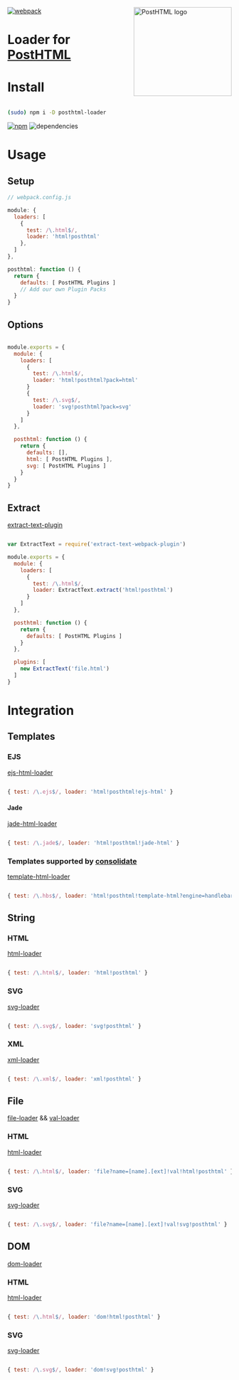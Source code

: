 [![webpack](https://webpack.github.io/assets/logo.png)](https://webpack.github.io) <img align="right" width="220" height="200" title="PostHTML logo" src="http://posthtml.github.io/posthtml/logo.svg">

# Loader for [PostHTML](https://github.com/posthtml/posthtml)
# Install

```bash

(sudo) npm i -D posthtml-loader
```

[![npm](https://badge.fury.io/js/posthtml-loader.svg)](https://badge.fury.io/js/posthtml-loader) ![dependencies](https://david-dm.org/michael-ciniawsky/posthtml-loader.svg)

# Usage
## Setup

```javascript
// webpack.config.js

module: {
  loaders: [
    {
      test: /\.html$/,
      loader: 'html!posthtml'
    },
  ]
},

posthtml: function () {
  return {
    defaults: [ PostHTML Plugins ]
    // Add our own Plugin Packs
  }
}
```

## Options

```javascript

module.exports = {
  module: {
    loaders: [
      {
        test: /\.html$/,
        loader: 'html!posthtml?pack=html'
      }
      {
        test: /\.svg$/,
        loader: 'svg!posthtml?pack=svg'
      }
    ]
  },

  posthtml: function () {
    return {
      defaults: [],
      html: [ PostHTML Plugins ],
      svg: [ PostHTML Plugins ]
    }
  }
}
```

## Extract
[extract-text-plugin](https://github.com/webpack/extract-text-webpack-plugin)

```javascript

var ExtractText = require('extract-text-webpack-plugin')

module.exports = {
  module: {
    loaders: [
      {
        test: /\.html$/,
        loader: ExtractText.extract('html!posthtml')
      }
    ]
  },

  posthtml: function () {
    return {
      defaults: [ PostHTML Plugins ]
    }
  },

  plugins: [
    new ExtractText('file.html')
  ]
}
```

# Integration
## Templates
### EJS
[ejs-html-loader](https://github.com/bline/jade-html-loader)

```javascript

{ test: /\.ejs$/, loader: 'html!posthtml!ejs-html' }
```

#### Jade
[jade-html-loader](https://github.com/bline/jade-html-loader)

```javascript

{ test: /\.jade$/, loader: 'html!posthtml!jade-html' }
```

### Templates supported by [consolidate](https://github.com/tj/consolidate.js)
[template-html-loader](https://github.com/bline/jade-html-loader)

```javascript

{ test: /\.hbs$/, loader: 'html!posthtml!template-html?engine=handlebars' }
```

## String
### HTML
[html-loader](https://github.com/webpack/html-loader)

```javascript

{ test: /\.html$/, loader: 'html!posthtml' }
```

### SVG
[svg-loader](https://github.com/dolbyzerr/svg-loader)

```javascript

{ test: /\.svg$/, loader: 'svg!posthtml' }
```

### XML
[xml-loader](https://github.com/gisikw/xml-loader)

```javascript

{ test: /\.xml$/, loader: 'xml!posthtml' }
```

## File
[file-loader](https://github.com/webpack/file-loader) && [val-loader](https://github.com/webpack/val-loader)

### HTML
[html-loader](https://github.com/webpack/html-loader)

```javascript

{ test: /\.html$/, loader: 'file?name=[name].[ext]!val!html!posthtml' }
```

### SVG
[svg-loader](https://github.com/dolbyzerr/svg-loader)

```javascript

{ test: /\.svg$/, loader: 'file?name=[name].[ext]!val!svg!posthtml' }
```

## DOM
[dom-loader](https://github.com/Wizcorp/dom-loader)

### HTML
[html-loader](https://github.com/webpack/html-loader)

```javascript

{ test: /\.html$/, loader: 'dom!html!posthtml' }
```

### SVG
[svg-loader](https://github.com/dolbyzerr/svg-loader)

```javascript

{ test: /\.svg$/, loader: 'dom!svg!posthtml' }
```
